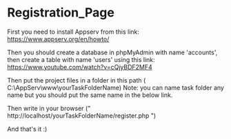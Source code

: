 # Registration_Page

First you need to install Appserv from this link: https://www.appserv.org/en/howto/

Then you should create a database in phpMyAdmin with name 'accounts', then create a table with name 'users' 
using this link: https://www.youtube.com/watch?v=cQjyBDF2MF4

Then put the project files in a folder in this path ( C:\AppServ\www\yourTaskFolderName) Note: you can name task folder any name
but you should put the same name in the below link.

Then write in your browser (" http://localhost/yourTaskFolderName/register.php ")

And that's it :)
